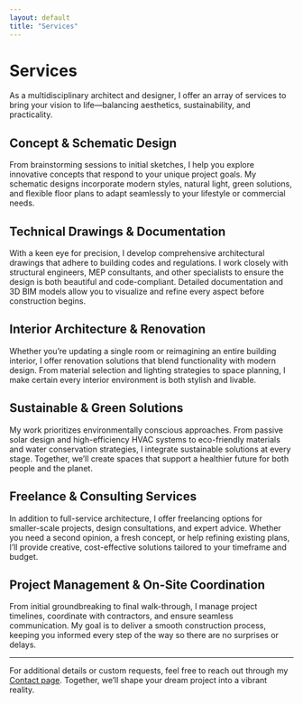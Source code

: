 ```yaml
---
layout: default
title: "Services"
---
```


<div class="services-page">
  <h1>Services</h1>
  <p>
    As a multidisciplinary architect and designer, I offer an array of services 
    to bring your vision to life—balancing aesthetics, sustainability, and practicality.
  </p>
  
  <!-- Section 1: Concept & Design -->
  <div class="service-block">
    <!-- You can add an image here, e.g. <img src="{{ '/assets/images/service1.jpg' | relative_url }}" alt="Conceptual Sketch" /> -->
    <h2>Concept &amp; Schematic Design</h2>
    <p>
      From brainstorming sessions to initial sketches, I help you explore innovative 
      concepts that respond to your unique project goals. My schematic designs 
      incorporate modern styles, natural light, green solutions, and flexible floor plans 
      to adapt seamlessly to your lifestyle or commercial needs.
    </p>
  </div>
  
  <!-- Section 2: Technical Drawings & Documentation -->
  <div class="service-block">
    <!-- Example image placeholder 
         <img src="{{ '/assets/images/service2.jpg' | relative_url }}" alt="Technical Drawings" /> -->
    <h2>Technical Drawings &amp; Documentation</h2>
    <p>
      With a keen eye for precision, I develop comprehensive architectural drawings 
      that adhere to building codes and regulations. I work closely with structural 
      engineers, MEP consultants, and other specialists to ensure the design is 
      both beautiful and code-compliant. Detailed documentation and 3D BIM models 
      allow you to visualize and refine every aspect before construction begins.
    </p>
  </div>
  
  <!-- Section 3: Interior Architecture & Renovation -->
  <div class="service-block">
    <!-- <img src="{{ '/assets/images/service3.jpg' | relative_url }}" alt="Interior Architecture" /> -->
    <h2>Interior Architecture &amp; Renovation</h2>
    <p>
      Whether you’re updating a single room or reimagining an entire building interior, 
      I offer renovation solutions that blend functionality with modern design. From 
      material selection and lighting strategies to space planning, I make certain 
      every interior environment is both stylish and livable.
    </p>
  </div>
  
  <!-- Section 4: Sustainable & Green Solutions -->
  <div class="service-block">
    <!-- <img src="{{ '/assets/images/service4.jpg' | relative_url }}" alt="Green Solutions" /> -->
    <h2>Sustainable &amp; Green Solutions</h2>
    <p>
      My work prioritizes environmentally conscious approaches. From passive 
      solar design and high-efficiency HVAC systems to eco-friendly materials and 
      water conservation strategies, I integrate sustainable solutions at every stage. 
      Together, we’ll create spaces that support a healthier future for both people 
      and the planet.
    </p>
  </div>
  
  <!-- Section 5: Freelance & Consulting Services -->
  <div class="service-block">
    <!-- <img src="{{ '/assets/images/service5.jpg' | relative_url }}" alt="Freelance Consulting" /> -->
    <h2>Freelance &amp; Consulting Services</h2>
    <p>
      In addition to full-service architecture, I offer freelancing options for 
      smaller-scale projects, design consultations, and expert advice. Whether you 
      need a second opinion, a fresh concept, or help refining existing plans, 
      I’ll provide creative, cost-effective solutions tailored to your timeframe 
      and budget.
    </p>
  </div>
  
  <!-- Section 6: Project Management -->
  <div class="service-block">
    <!-- <img src="{{ '/assets/images/service6.jpg' | relative_url }}" alt="Project Management" /> -->
    <h2>Project Management &amp; On-Site Coordination</h2>
    <p>
      From initial groundbreaking to final walk-through, I manage project timelines, 
      coordinate with contractors, and ensure seamless communication. My goal is to 
      deliver a smooth construction process, keeping you informed every step of the 
      way so there are no surprises or delays.
    </p>
  </div>
  
  <hr />
  
  <p>
    For additional details or custom requests, feel free to reach out through 
    my <a href="{{ '/contact' | relative_url }}">Contact page</a>. 
    Together, we’ll shape your dream project into a vibrant reality.
  </p>
</div>

